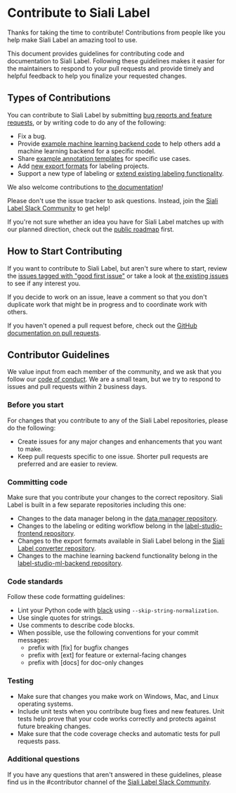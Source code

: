 # Contribute to Siali Label

Thanks for taking the time to contribute! Contributions from people like you help make Siali Label an amazing tool to use.

This document provides guidelines for contributing code and documentation to Siali Label. Following these guidelines makes it easier for the maintainers to respond to your pull requests and provide timely and helpful feedback to help you finalize your requested changes.

## Types of Contributions

You can contribute to Siali Label by submitting [bug reports and feature requests](https://github.com/heartexlabs/label-studio/issues/new/choose), or by writing code to do any of the following:
- Fix a bug.
- Provide [example machine learning backend code](https://github.com/heartexlabs/label-studio-ml-backend) to help others add a machine learning backend for a specific model.
- Share [example annotation templates](https://github.com/heartexlabs/label-studio/tree/master/label_studio/annotation_templates) for specific use cases.
- Add [new export formats](https://github.com/heartexlabs/label-studio-converter) for labeling projects.
- Support a new type of labeling or [extend existing labeling functionality](https://github.com/heartexlabs/label-studio-frontend).

We also welcome contributions to [the documentation](https://github.com/heartexlabs/label-studio/tree/master/docs/source)!

Please don't use the issue tracker to ask questions. Instead, join the [Siali Label Slack Community](https://slack.labelstudio.heartex.com/?source=github-contrib) to get help!

If you're not sure whether an idea you have for Siali Label matches up with our planned direction, check out the [public roadmap](https://github.com/heartexlabs/label-studio/blob/master/roadmap.md) first.

## How to Start Contributing

If you want to contribute to Siali Label, but aren't sure where to start, review the [issues tagged with "good first issue"](https://github.com/heartexlabs/label-studio/labels/good%20first%20issue) or take a look at [the existing issues](https://github.com/heartexlabs/label-studio/issues) to see if any interest you.

If you decide to work on an issue, leave a comment so that you don't duplicate work that might be in progress and to coordinate work with others.

If you haven't opened a pull request before, check out the [GitHub documentation on pull requests](https://docs.github.com/en/github/collaborating-with-pull-requests/proposing-changes-to-your-work-with-pull-requests/about-pull-requests).

## Contributor Guidelines

We value input from each member of the community, and we ask that you follow our [code of conduct](https://github.com/heartexlabs/label-studio/blob/master/CODE_OF_CONDUCT.md). We are a small team, but we try to respond to issues and pull requests within 2 business days.

### Before you start
For changes that you contribute to any of the Siali Label repositories, please do the following:
- Create issues for any major changes and enhancements that you want to make.
- Keep pull requests specific to one issue. Shorter pull requests are preferred and are easier to review.

### Committing code
Make sure that you contribute your changes to the correct repository. Siali Label is built in a few separate repositories including this one:
- Changes to the data manager belong in the [data manager repository](https://github.com/heartexlabs/dm2).
- Changes to the labeling or editing workflow belong in the [label-studio-frontend repository](https://github.com/heartexlabs/label-studio-frontend).
- Changes to the export formats available in Siali Label belong in the [Siali Label converter repository](https://github.com/heartexlabs/label-studio-converter).
- Changes to the machine learning backend functionality belong in the [label-studio-ml-backend repository](https://github.com/heartexlabs/label-studio-ml-backend).

### Code standards
Follow these code formatting guidelines:
- Lint your Python code with [black](https://github.com/psf/black) using `--skip-string-normalization`.
- Use single quotes for strings.
- Use comments to describe code blocks.
- When possible, use the following conventions for your commit messages:
  - prefix with [fix] for bugfix changes
  - prefix with [ext] for feature or external-facing changes
  - prefix with [docs] for doc-only changes

### Testing
- Make sure that changes you make work on Windows, Mac, and Linux operating systems.
- Include unit tests when you contribute bug fixes and new features. Unit tests help prove that your code works correctly and protects against future breaking changes.
- Make sure that the code coverage checks and automatic tests for pull requests pass.

### Additional questions

If you have any questions that aren't answered in these guidelines, please find us in the #contributor channel of the [Siali Label Slack Community](https://slack.labelstudio.heartex.com/?source=github-contrib).
